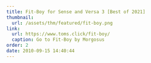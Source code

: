 ```yaml
---
title: Fit-Boy for Sense and Versa 3 [Best of 2021]
thumbnail:
  url: /assets/thm/featured/fit-boy.png
link:
  url: https://www.toms.click/fit-boy/
  caption: Go to Fit-Boy by Morgosus
order: 2
date: 2010-09-15 14:40:44
---
```

